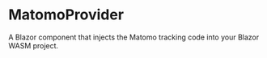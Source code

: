 # MatomoProvider
A Blazor component that injects the Matomo tracking code into your Blazor WASM project.
